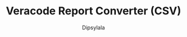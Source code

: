 ---
layout: post
repolink: "https://github.com/dipsylala/VeracodeReportConverter-Windows"
title: "Veracode Report Converter (CSV)"
description: ".NET Framework utility to extract useful data from Detailed Report XML file into CSV format"
author: "Dipsylala"
author-link: "https://github.com/dipsylala/"
content-type: "results_collection_and_display"
repo: "github"
repo_title: "Veracode Report Converter (CSV)"
---